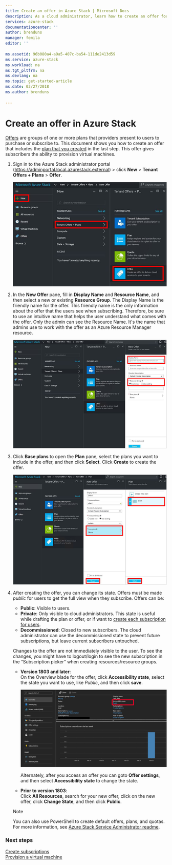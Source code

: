 ```yaml
---
title: Create an offer in Azure Stack | Microsoft Docs
description: As a cloud administrator, learn how to create an offer for your users in Azure Stack.
services: azure-stack
documentationcenter: ''
author: brenduns
manager: femila
editor: ''

ms.assetid: 96b080a4-a9a5-407c-ba54-111de2413d59
ms.service: azure-stack
ms.workload: na
ms.tgt_pltfrm: na
ms.devlang: na
ms.topic: get-started-article
ms.date: 03/27/2018
ms.author: brenduns

---
```

# Create an offer in Azure Stack

[Offers](azure-stack-key-features.md) are groups of one or more plans that providers present to users to purchase or subscribe to. This document shows you how to create an offer that includes the [plan that you created](azure-stack-create-plan.md) in the last step. This offer gives subscribers the ability to provision virtual machines.

1. Sign in to the Azure Stack administrator portal (https://adminportal.local.azurestack.external) > click **New** > **Tenant Offers + Plans** > **Offer**.

   ![](media/azure-stack-create-offer/image01.png)
2. In the **New Offer** pane, fill in **Display Name** and **Resource Name**, and then select a new or existing **Resource Group**. The Display Name is the friendly name for the offer. This friendly name is the only information about the offer that the users see when subscribing. Therefore, be sure to use an intuitive name that helps the user understand what comes with the offer. Only the admin can see the Resource Name. It's the name that admins use to work with the offer as an Azure Resource Manager resource.

   ![](media/azure-stack-create-offer/image01a.png)
3. Click **Base plans** to open the **Plan** pane, select the plans you want to include in the offer, and then click **Select**. Click **Create** to create the offer.

   ![](media/azure-stack-create-offer/image02.png)
4. After creating the offer, you can change its state. Offers must be made *public* for users to get the full view when they subscribe. Offers can be:
   - **Public**: Visible to users.
   - **Private**: Only visible to cloud administrators. This state is useful while drafting the plan or offer, or if want to [create each subscription for users](azure-stack-subscribe-plan-provision-vm.md#create-a-subscription-as-a-cloud-operator).
   - **Decommissioned**: Closed to new subscribers. The cloud administrator can use the decommissioned state to prevent future subscriptions, but leave current subscribers untouched.

   Changes to the offer are not immediately visible to the user. To see the changes, you might have to logout/login to see the new subscription in the “Subscription picker” when creating resources/resource groups.

   - **Version 1803 and later**:  
     On the Overview blade for the offer, click **Accessibility state**, select the state you want to use, like *Public*, and then click **save**. 
 
     ![Select Accessibility state](media/azure-stack-create-offer/change-state.png) 

     Alternately, after you access an offer you can goto **Offer settings**, and then select **Accessibility state** to change the state. 

   - **Prior to version 1803**:  
     Click **All Resources**, search for your new offer, click on the new offer, click **Change State**, and then click **Public**.

  
   > [!NOTE]
   >You can also use PowerShell to create default offers, plans, and quotas. For more information, see [Azure Stack Service Administrator readme](https://github.com/Azure/AzureStack-Tools/tree/master/ServiceAdmin).
   >


### Next steps
[Create subscriptions](azure-stack-subscribe-plan-provision-vm.md)      
[Provision a virtual machine](azure-stack-provision-vm.md)
